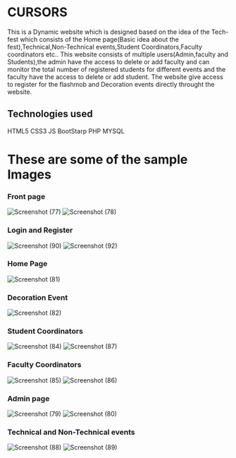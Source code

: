 # CURSORS
This is a Dynamic website which is designed based on the idea of the Tech-fest which consists of the Home page(Basic idea about the fest),Technical,Non-Technical events,Student Coordinators,Faculty coordinators etc..
This website consists of multiple users(Admin,faculty and Students),the admin have the access to delete or add faculty and can monitor the total number of registered students for different events and the faculty have the access to delete or add student.
The website give access to register for the flashmob and  Decoration events directly throught the website.

## Technologies used
HTML5
CSS3
JS
BootStarp
PHP
MYSQL

# These are some of the sample Images
### Front page
![Screenshot (77)](https://github.com/tan-taniya-tan/MemTech/assets/147307773/a2b845ee-fc87-4a35-a2b3-626e0ddf574d)
![Screenshot (78)](https://github.com/tan-taniya-tan/MemTech/assets/147307773/c60fb4a9-76c5-475d-a7e9-f3e03c67f511)

### Login and Register
![Screenshot (90)](https://github.com/tan-taniya-tan/MemTech/assets/147307773/cf010b5a-8094-438a-bfc9-4c0d5a2f6e08)
![Screenshot (92)](https://github.com/tan-taniya-tan/MemTech/assets/147307773/72324bb0-09bc-4c00-9797-d1bbc93479e5)

### Home Page
![Screenshot (81)](https://github.com/tan-taniya-tan/MemTech/assets/147307773/7b3d1f20-5fdc-4614-b661-9e4b5f77dc4b)

### Decoration Event
![Screenshot (82)](https://github.com/tan-taniya-tan/MemTech/assets/147307773/1eaa03c7-d505-43ca-b873-ec844a238c20)

### Student Coordinators
![Screenshot (84)](https://github.com/tan-taniya-tan/MemTech/assets/147307773/0ad3d6b4-d1de-46a8-80a6-2fe0528f8dd3)
![Screenshot (87)](https://github.com/tan-taniya-tan/MemTech/assets/147307773/a3e8cddc-5768-470e-b5e3-6eb806eb05d6)

### Faculty Coordinators
![Screenshot (85)](https://github.com/tan-taniya-tan/MemTech/assets/147307773/0e55f5d5-a733-4a60-8720-97392cdb4a62)
![Screenshot (86)](https://github.com/tan-taniya-tan/MemTech/assets/147307773/199c116c-3cbf-498b-af48-5d40b67c4e32)

### Admin page
![Screenshot (79)](https://github.com/tan-taniya-tan/MemTech/assets/147307773/671fa6e2-0aa0-42be-8225-f04a6643dbea)
![Screenshot (80)](https://github.com/tan-taniya-tan/MemTech/assets/147307773/d3aa26f1-e1c4-482f-85f7-e5f99ab30807)

### Technical and Non-Technical events
![Screenshot (88)](https://github.com/tan-taniya-tan/MemTech/assets/147307773/36338341-5f7c-4897-b055-576bed25b57a)
![Screenshot (89)](https://github.com/tan-taniya-tan/MemTech/assets/147307773/5ef3b145-49f4-4977-b29b-cf8e6cc1cfeb)

